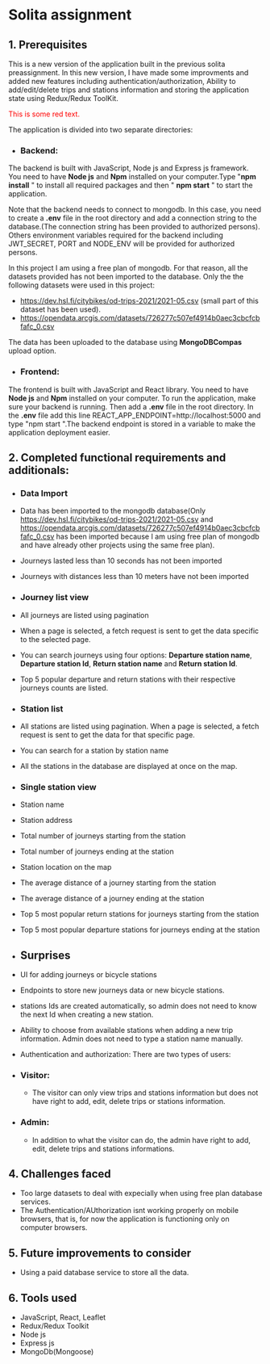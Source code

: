 # Solita assignment

## 1. Prerequisites

This is a new version of the application built in the previous solita preassignment. In this new version, I have made some improvments and added new features including authentication/authorization, Ability to add/edit/delete trips and stations information and storing the application state using Redux/Redux ToolKit.

<p style='color:red'>This is some red text.</p>


The application is divided into two separate directories:

- ### Backend:
The backend is built with JavaScript, Node js and Express js framework. You need to have **Node js** and **Npm** installed on your computer.Type "**npm install** " to install all required packages and then " **npm start** " to start the application.

  Note that the backend needs to connect to mongodb. In this case, you need to create a **.env** file in the root directory and add a connection string to the database.(The connection string has been provided to authorized persons).
  Others environment variables required for the  backend including JWT_SECRET, PORT and NODE_ENV will be provided for authorized persons.

  In this project I am using a free plan of mongodb. For that reason, all the datasets provided has not been imported to the database. Only the the following datasets were used in this project:

  - https://dev.hsl.fi/citybikes/od-trips-2021/2021-05.csv (small part of this dataset has been used).
  - https://opendata.arcgis.com/datasets/726277c507ef4914b0aec3cbcfcbfafc_0.csv

  The data has been uploaded to the database using **MongoDBCompas** upload option.





- ### Frontend:
The frontend is built with JavaScript and React library. You need to have **Node js** and **Npm** installed on your computer. To run the application, make sure your backend is running. Then add a **.env** file in the root directory. In the **.env** file add this line REACT_APP_ENDPOINT=http://localhost:5000 and type "npm start ".The backend endpoint is stored in a variable to make the application deployment easier.




## 2. Completed functional requirements and additionals:

- ### Data Import
 - Data has been imported to the mongodb database(Only https://dev.hsl.fi/citybikes/od-trips-2021/2021-05.csv and https://opendata.arcgis.com/datasets/726277c507ef4914b0aec3cbcfcbfafc_0.csv has been imported because I am using free plan of mongodb and have already other projects using the same free plan).

 - Journeys lasted less than 10 seconds has not been imported
 - Journeys with distances less than 10 meters have not been imported

- ### Journey list view
 - All journeys are listed using pagination
 - When a page is selected, a fetch request is sent to get the data specific to the selected page.
 - You can search journeys using four options: **Departure station name**, **Departure station Id**, **Return station name** and **Return station Id**.
 - Top 5 popular departure and return stations with their respective journeys counts are listed.

- ### Station list

 - All stations are listed using pagination. When a page is selected, a fetch request is sent to get the data for that specific page.
 - You can search for a station by station name
 - All the stations in the database are displayed at once on the map.

- ### Single station view

 - Station name
 - Station address
 - Total number of journeys starting from the station
 - Total number of journeys ending at the station
 - Station location on the map
 - The average distance of a journey starting from the station
 - The average distance of a journey ending at the station
 - Top 5 most popular return stations for journeys starting from the station
 - Top 5 most popular departure stations for journeys ending at the station

- ## Surprises
 - UI for adding journeys or bicycle stations
 - Endpoints to store new journeys data or new bicycle stations.
 - stations Ids are created automatically, so admin does not need to know the next Id when creating a new station.
 - Ability to choose from available stations when adding a new trip information. Admin does not need to type a station name manually.
 - Authentication and authorization: There are two types of users:
  - ### Visitor:
    - The visitor can only view trips and stations information but does not have right to add, edit, delete trips or stations information.

  - ### Admin:
    - In addition to what the visitor can do, the admin have right to add, edit, delete trips and stations informations.


 ## 4. Challenges faced

- Too large datasets to deal with expecially when using free plan database services.
- The Authentication/AUthorization isnt working properly on mobile browsers, that is, for now the application is functioning only on computer browsers.

## 5. Future improvements to consider

- Using a paid database service to store all the data.


## 6. Tools used

 - JavaScript, React, Leaflet
 - Redux/Redux Toolkit
 - Node js
 - Express js
 - MongoDb(Mongoose)
